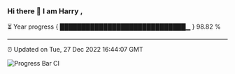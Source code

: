 ### Hi there 👋 I am Harry , 

⏳ Year progress { █████████████████████████████▁ } 98.82 %

---

⏰ Updated on Tue, 27 Dec 2022 16:44:07 GMT

![Progress Bar CI](https://github.com/duykhang68/duykhang68/workflows/Progress%20Bar%20CI/badge.svg)
